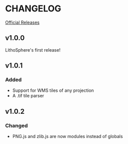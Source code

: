 # CHANGELOG

[Official Releases](https://github.com/NASA-AMMOS/LithoSphere/releases)

## v1.0.0

LithoSphere's first release!

## v1.0.1

### Added

-   Support for WMS tiles of any projection
-   A .tif tile parser

## v1.0.2

### Changed

-   PNG.js and zlib.js are now modules instead of globals
